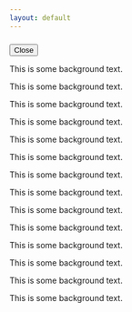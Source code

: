 ```yaml
---
layout: default
---
```


<div class="comments">
<article class="modal mdl-shadow--2dp">
  <div>
    <h3 class="modal-title js-modal-title"></h3>
  </div>
  <div class="mdl-card__supporting-text js-modal-text"></div>
  <div class="mdl-card__actions mdl-card--border">
    <button class="button mdl-button--colored mdl-js-button mdl-js-ripple-effect js-close-modal">Close</button>
  </div>
</article>

<script src="https://ajax.googleapis.com/ajax/libs/jquery/2.1.4/jquery.min.js"></script>

<script>
(function ($) {
  
  showModal('Comment submitted', 'Thanks! Your comment is <a href="https://github.com/travisdowns/travisdowns.github.io/pulls">pending</a>. It will appear when approved.');

        

  $('.js-close-modal').click(function () {
    $('body').removeClass('show-modal');
  });

  function showModal(title, message) {
    $('.js-modal-title').text(title);
    $('.js-modal-text').html(message);
    $('body').addClass('show-modal');
  }
})(jQuery);

</script>

</div>

This is some background text.

This is some background text.

This is some background text.

This is some background text.

This is some background text.

This is some background text.

This is some background text.

This is some background text.

This is some background text.

This is some background text.

This is some background text.

This is some background text.

This is some background text.

This is some background text.

